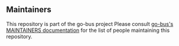 ## Maintainers

This repository is part of the go-bus project
Please consult [go-bus's MAINTAINERS documentation](https://github.com/zerjioang/go-bus/blob/master/AUTHORS) for the list of people maintaining this repository.
